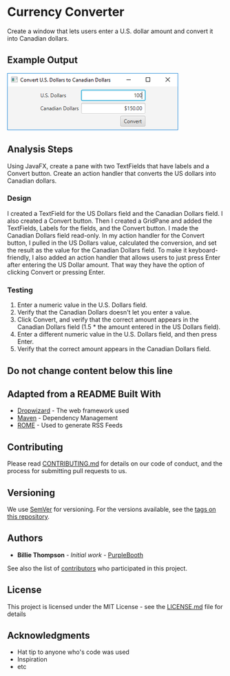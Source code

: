 # Currency Converter

Create a window that lets users enter a U.S. dollar amount and convert it into Canadian dollars.

## Example Output

![Sample Output](README.png)

## Analysis Steps

Using JavaFX, create a pane with two TextFields that have labels and a Convert button. Create an action handler that converts the US dollars into Canadian dollars.

### Design

I created a TextField for the US Dollars field and the Canadian Dollars field. I also created a Convert button. Then I created a GridPane and added the TextFields, Labels for the fields, and the Convert button. I made the Canadian Dollars field read-only. In my action handler for the Convert button, I pulled in the US Dollars value, calculated the conversion, and set the result as the value for the Canadian Dollars field. To make it keyboard-friendly, I also added an action handler that allows users to just press Enter after entering the US Dollar amount. That way they have the option of clicking Convert or pressing Enter.

### Testing

1. Enter a numeric value in the U.S. Dollars field.
2. Verify that the Canadian Dollars doesn't let you enter a value.
3. Click Convert, and verify that the correct amount appears in the Canadian Dollars field (1.5 * the amount entered in the US Dollars field).
4. Enter a different numeric value in the U.S. Dollars field, and then press Enter.
5. Verify that the correct amount appears in the Canadian Dollars field.



## Do not change content below this line
## Adapted from a README Built With

* [Dropwizard](http://www.dropwizard.io/1.0.2/docs/) - The web framework used
* [Maven](https://maven.apache.org/) - Dependency Management
* [ROME](https://rometools.github.io/rome/) - Used to generate RSS Feeds

## Contributing

Please read [CONTRIBUTING.md](https://gist.github.com/PurpleBooth/b24679402957c63ec426) for details on our code of conduct, and the process for submitting pull requests to us.

## Versioning

We use [SemVer](http://semver.org/) for versioning. For the versions available, see the [tags on this repository](https://github.com/your/project/tags). 

## Authors

* **Billie Thompson** - *Initial work* - [PurpleBooth](https://github.com/PurpleBooth)

See also the list of [contributors](https://github.com/your/project/contributors) who participated in this project.

## License

This project is licensed under the MIT License - see the [LICENSE.md](LICENSE.md) file for details

## Acknowledgments

* Hat tip to anyone who's code was used
* Inspiration
* etc
